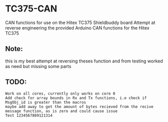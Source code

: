 # TC375-CAN
CAN functions for use on the Hitex TC375 Shieldbuddy board
Attempt at reverse engineering the provided Arduino CAN functions for the Hitex TC375

## Note: 
this is my best attempt at reversing theses function and from testing worked as need but missing some parts

## TODO:
    Work on all cores, currently only works on core 0
    Add check for array bounds in Rx and Tx functions, i.e check if MsgObj_id is greater than the macros
    maybe add away to get the amount of bytes recieved from the recive message function, as is zero and could cause issue
    Test 1234567889121314

